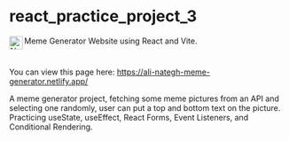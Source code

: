# react_practice_project_3

<source media="(prefers-color-scheme: light)" srcset="https://raw.githubusercontent.com/simple-icons/simple-icons/develop/icons/react.svg">
<img src="https://raw.githubusercontent.com/simple-icons/simple-icons/develop/icons/react.svg" alt="Node" align=left width=24></picture>
Meme Generator Website using React and Vite.

#


You can view this page here: https://ali-nategh-meme-generator.netlify.app/


A meme generator project, fetching some meme pictures from an API and selecting one randomly, user can put a top and bottom text on the picture.
Practicing useState, useEffect, React Forms, Event Listeners, and Conditional Rendering.
